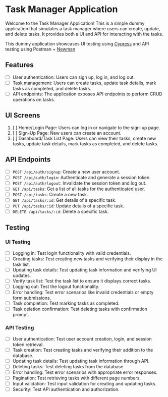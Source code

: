 # Task Manager Application

Welcome to the Task Manager Application! This is a simple dummy application that simulates a task manager where users can create, update, and delete tasks. It provides both a UI and API for interacting with the tasks.

This dummy application showcases UI testing using [Cypress](https://github.com/cypress-io/cypress) and API testing using Postman + [Newman](https://github.com/postmanlabs/newman)

## Features

- [ ] User authentication: Users can sign up, log in, and log out.
- [ ] Task management: Users can create tasks, update task details, mark tasks as completed, and delete tasks.
- [ ] API endpoints: The application exposes API endpoints to perform CRUD operations on tasks.

## UI Screens

1. [ ] Home/Login Page: Users can log in or navigate to the sign-up page.
2. [ ] Sign-Up Page: New users can create an account.
3. [ ] Dashboard/Task List Page: Users can view their tasks, create new tasks, update task details, mark tasks as completed, and delete tasks.

## API Endpoints

- [ ] `POST /api/auth/signup`: Create a new user account.
- [ ] `POST /api/auth/login`: Authenticate and generate a session token.
- [ ] `POST /api/auth/logout`: Invalidate the session token and log out.
- [ ] `GET /api/tasks`: Get a list of all tasks for the authenticated user.
- [ ] `POST /api/tasks`: Create a new task.
- [ ] `GET /api/tasks/:id`: Get details of a specific task.
- [ ] `PUT /api/tasks/:id`: Update details of a specific task.
- [ ] `DELETE /api/tasks/:id`: Delete a specific task.

## Testing

### UI Testing

- [ ] Logging in: Test login functionality with valid credentials.
- [ ] Creating tasks: Test creating new tasks and verifying their display in the task list.
- [ ] Updating task details: Test updating task information and verifying UI updates.
- [ ] Verify task list: Test the task list to ensure it displays correct tasks.
- [ ] Logging out: Test the logout functionality.
- [ ] Error handling: Test error scenarios like invalid credentials or empty form submissions.
- [ ] Task completion: Test marking tasks as completed.
- [ ] Task deletion confirmation: Test deleting tasks with confirmation prompt.

### API Testing

- [ ] User authentication: Test user account creation, login, and session token retrieval.
- [ ] Task creation: Test creating tasks and verifying their addition to the database.
- [ ] Updating task details: Test updating task information through API.
- [ ] Deleting tasks: Test deleting tasks from the database.
- [ ] Error handling: Test error scenarios with appropriate error responses.
- [ ] Pagination: Test retrieving tasks with different page numbers.
- [ ] Input validation: Test input validation for creating and updating tasks.
- [ ] Security: Test API authentication and authorization.
